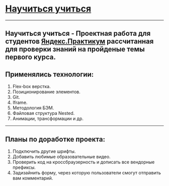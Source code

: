 # [Научиться учиться](https://millioneri.github.io/how-to-learn/)
------ 
__Научиться учиться__ - Проектная работа для студентов [Яндекс.Практикум](https://praktikum.yandex.ru/) рассчитанная для проверки знаний на пройденые темы первого курса. 
------ 
## Применялись технологии: 
1. Flex-box верстка.
2. Позиционирование элементов.
3. Git.
4. Iframe.
5. Методология БЭМ.
6. Файловая структура Nested.
7. Анимации, трансформации и др. 

------ 
## Планы по доработке проекта: 
1. Подключить другие шрифты.
2. Добавить любимые образовательные видео.
3. Проверить код на кроссбраузерность и дописать все вендорные префиксы.
4. Задизайнить форму, через которую пользователи смогут отправить вам комментарий.